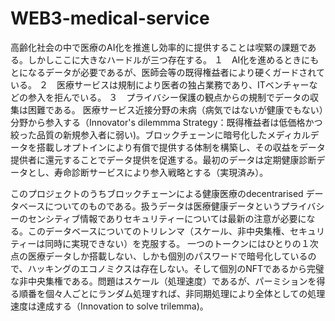 # WEB3-medical-service

高齢化社会の中で医療のAI化を推進し効率的に提供することは喫緊の課題である。しかしここに大きなハードルが三つ存在する。
１　AI化を進めるときにもとになるデータが必要であるが、医師会等の既得権益者により硬くガードされている。
２　医療サービスは規制により医者の独占業務であり、ITベンチャーなどの参入を拒んでいる。
３　プライバシー保護の観点からの規制でデータの収集は困難である。
医療サービス近接分野の未病（病気ではないが健康でもない）分野から参入する（Innovator's dilemmma Strategy：既得権益者は低価格かつ絞った品質の新規参入者に弱い)。ブロックチェーンに暗号化したメディカルデータを搭載しオプトインにより有償で提供する体制を構築し、その収益をデータ提供者に還元することでデータ提供を促進する。最初のデータは定期健康診断データとし、寿命診断サービスにより参入戦略とする（実現済み）。

このプロジェクトのうちブロックチェーンによる健康医療のdecentrarised データベースについてのものである。扱うデータは医療健康データというプライバシーのセンシティブ情報でありセキュリティーについては最新の注意が必要になる。このデータベースについてのトリレンマ（スケール、非中央集権、セキュリティーは同時に実現できない）を克服する。
一つのトークンにはひとりの１次点の医療データしか搭載しない、しかも個別のパスワードで暗号化しているので、ハッキングのエコノミクスは存在しない。そして個別のNFTであるから完璧な非中央集権である。問題はスケール（処理速度）であるが、パーミションを得る順番を個々人ごとにランダム処理すれば、非同期処理により全体としての処理速度は達成する（Innovation to solve trilemma)。



